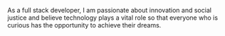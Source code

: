 As a full stack developer, I am passionate about innovation and social justice and believe technology plays a vital role so that everyone who is curious has the opportunity to achieve their dreams.